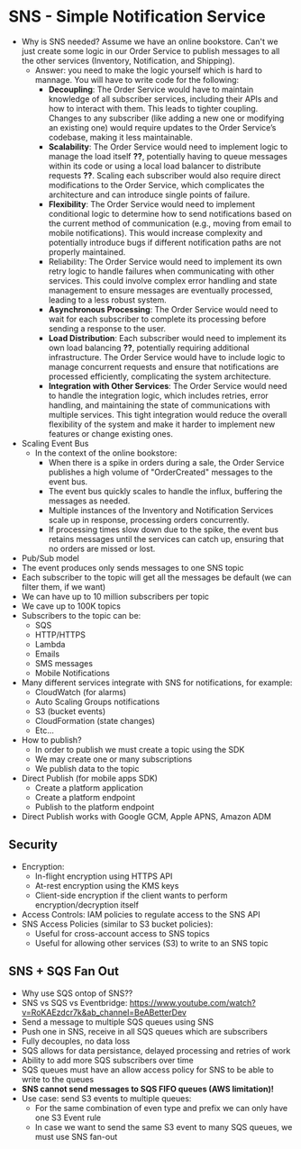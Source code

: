 # SNS - Simple Notification Service

- Why is SNS needed? Assume we have an online bookstore. Can't we just create some logic in our Order Service to publish messages to all the other services (Inventory, Notification, and Shipping).
    - Answer: you need to make the logic yourself which is hard to mannage. You will have to write code for the following:
        - **Decoupling**: The Order Service would have to maintain knowledge of all subscriber services, including their APIs and how to interact with them. This leads to tighter coupling. Changes to any subscriber (like adding a new one or modifying an existing one) would require updates to the Order Service’s codebase, making it less maintainable.
        - **Scalability**: The Order Service would need to implement logic to manage the load itself **??**, potentially having to queue messages within its code or using a local load balancer to distribute requests **??**. Scaling each subscriber would also require direct modifications to the Order Service, which complicates the architecture and can introduce single points of failure.
        - **Flexibility**: The Order Service would need to implement conditional logic to determine how to send notifications based on the current method of communication (e.g., moving from email to mobile notifications). This would increase complexity and potentially introduce bugs if different notification paths are not properly maintained.
        - Reliability: The Order Service would need to implement its own retry logic to handle failures when communicating with other services. This could involve complex error handling and state management to ensure messages are eventually processed, leading to a less robust system.
        - **Asynchronous Processing**: The Order Service would need to wait for each subscriber to complete its processing before sending a response to the user.
        - **Load Distribution**: Each subscriber would need to implement its own load balancing **??**, potentially requiring additional infrastructure. The Order Service would have to include logic to manage concurrent requests and ensure that notifications are processed efficiently, complicating the system architecture.
        - **Integration with Other Services**: The Order Service would need to handle the integration logic, which includes retries, error handling, and maintaining the state of communications with multiple services. This tight integration would reduce the overall flexibility of the system and make it harder to implement new features or change existing ones.
- Scaling Event Bus
    - In the context of the online bookstore:
        - When there is a spike in orders during a sale, the Order Service publishes a high volume of "OrderCreated" messages to the event bus.
        - The event bus quickly scales to handle the influx, buffering the messages as needed.
        - Multiple instances of the Inventory and Notification Services scale up in response, processing orders concurrently.
        - If processing times slow down due to the spike, the event bus retains messages until the services can catch up, ensuring that no orders are missed or lost.
- Pub/Sub model
- The event produces only sends messages to one SNS topic
- Each subscriber to the topic will get all the messages be default (we can filter them, if we want)
- We can have up to 10 million subscribers per topic
- We cave up to 100K topics
- Subscribers to the topic can be:
    - SQS
    - HTTP/HTTPS
    - Lambda
    - Emails
    - SMS messages
    - Mobile Notifications
- Many different services integrate with SNS for notifications, for example:
    - CloudWatch (for alarms)
    - Auto Scaling Groups notifications
    - S3 (bucket events)
    - CloudFormation (state changes)
    - Etc...
- How to publish?
    - In order to publish we must create a topic using the SDK
    - We may create one or many subscriptions
    - We publish data to the topic
- Direct Publish (for mobile apps SDK)
    - Create a platform application
    - Create a platform endpoint
    - Publish to the platform endpoint
- Direct Publish works with Google GCM, Apple APNS, Amazon ADM

## Security

- Encryption:
    - In-flight encryption using HTTPS API
    - At-rest encryption using the KMS keys
    - Client-side encryption if the client wants to perform encryption/decryption itself
- Access Controls: IAM policies to regulate access to the SNS API
- SNS Access Policies (similar to S3 bucket policies):
    - Useful for cross-account access to SNS topics
    - Useful for allowing other services (S3) to write to an SNS topic

## SNS + SQS Fan Out
- Why use SQS ontop of SNS??
- SNS vs SQS vs Eventbridge: https://www.youtube.com/watch?v=RoKAEzdcr7k&ab_channel=BeABetterDev
- Send a message to multiple SQS queues using SNS
- Push one in SNS, receive in all SQS queues which are subscribers
- Fully decouples, no data loss
- SQS allows for data persistance, delayed processing and retries of work
- Ability to add more SQS subscribers over time
- SQS queues must have an allow access policy for SNS to be able to write to the queues
- **SNS cannot send messages to SQS FIFO queues (AWS limitation)!**
- Use case: send S3 events to multiple queues:
    - For the same combination of even type and prefix we can only have one S3 Event rule
    - In case we want to send the same S3 event to many SQS queues, we must use SNS fan-out
